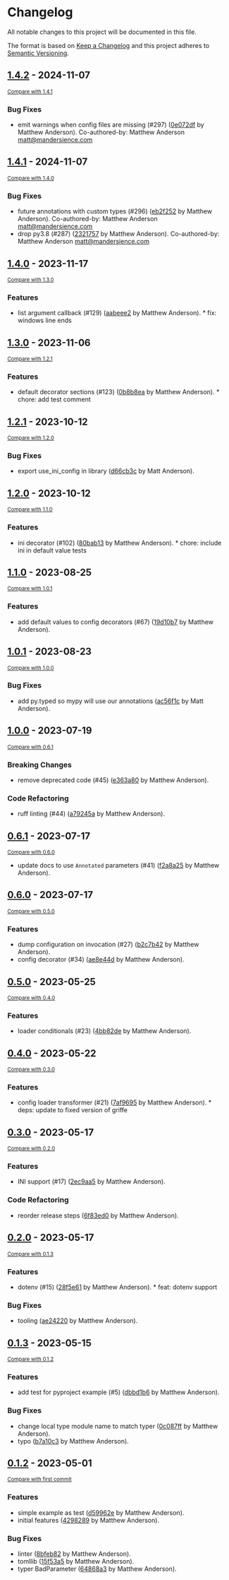 # Changelog

All notable changes to this project will be documented in this file.

The format is based on [Keep a Changelog](http://keepachangelog.com/en/1.0.0/)
and this project adheres to [Semantic Versioning](http://semver.org/spec/v2.0.0.html).

<!-- insertion marker -->
## [1.4.2](https://github.com/maxb2/typer-config/releases/tag/1.4.2) - 2024-11-07

<small>[Compare with 1.4.1](https://github.com/maxb2/typer-config/compare/1.4.1...1.4.2)</small>

### Bug Fixes

- emit warnings when config files are missing (#297) ([0e072df](https://github.com/maxb2/typer-config/commit/0e072df5a06e1f86d81fe338f2996cc254181dd4) by Matthew Anderson). Co-authored-by: Matthew Anderson <matt@mandersience.com>

## [1.4.1](https://github.com/maxb2/typer-config/releases/tag/1.4.1) - 2024-11-07

<small>[Compare with 1.4.0](https://github.com/maxb2/typer-config/compare/1.4.0...1.4.1)</small>

### Bug Fixes

- future annotations with custom types (#296) ([eb2f252](https://github.com/maxb2/typer-config/commit/eb2f2524ccd5d62b5b07f4f5580bb9e210af63bb) by Matthew Anderson). Co-authored-by: Matthew Anderson <matt@mandersience.com>
- drop py3.8 (#287) ([2321757](https://github.com/maxb2/typer-config/commit/232175749581ba8d4f420b28d0133958f280f593) by Matthew Anderson). Co-authored-by: Matthew Anderson <matt@mandersience.com>

## [1.4.0](https://github.com/maxb2/typer-config/releases/tag/1.4.0) - 2023-11-17

<small>[Compare with 1.3.0](https://github.com/maxb2/typer-config/compare/1.3.0...1.4.0)</small>

### Features

- list argument callback (#129) ([aabeee2](https://github.com/maxb2/typer-config/commit/aabeee26bbb2179270b0ef984ac00babc0ac72f3) by Matthew Anderson). * fix: windows line ends

## [1.3.0](https://github.com/maxb2/typer-config/releases/tag/1.3.0) - 2023-11-06

<small>[Compare with 1.2.1](https://github.com/maxb2/typer-config/compare/1.2.1...1.3.0)</small>

### Features

- default decorator sections (#123) ([0b8b8ea](https://github.com/maxb2/typer-config/commit/0b8b8ea6b64d3270909b14289d1f9f2e7b263d27) by Matthew Anderson). * chore: add test comment

## [1.2.1](https://github.com/maxb2/typer-config/releases/tag/1.2.1) - 2023-10-12

<small>[Compare with 1.2.0](https://github.com/maxb2/typer-config/compare/1.2.0...1.2.1)</small>

### Bug Fixes

- export use_ini_config in library ([d66cb3c](https://github.com/maxb2/typer-config/commit/d66cb3ce90109d643f4f277c1fa447c881279836) by Matt Anderson).

## [1.2.0](https://github.com/maxb2/typer-config/releases/tag/1.2.0) - 2023-10-12

<small>[Compare with 1.1.0](https://github.com/maxb2/typer-config/compare/1.1.0...1.2.0)</small>

### Features

- ini decorator (#102) ([80bab13](https://github.com/maxb2/typer-config/commit/80bab13a855a46e167507e105c524cc35b18cc34) by Matthew Anderson). * chore: include ini in default value tests

## [1.1.0](https://github.com/maxb2/typer-config/releases/tag/1.1.0) - 2023-08-25

<small>[Compare with 1.0.1](https://github.com/maxb2/typer-config/compare/1.0.1...1.1.0)</small>

### Features

- add default values to config decorators (#67) ([19d10b7](https://github.com/maxb2/typer-config/commit/19d10b782387d910c89f763550cfdfb8126f866d) by Matthew Anderson).

## [1.0.1](https://github.com/maxb2/typer-config/releases/tag/1.0.1) - 2023-08-23

<small>[Compare with 1.0.0](https://github.com/maxb2/typer-config/compare/1.0.0...1.0.1)</small>

### Bug Fixes

- add py.typed so mypy will use our annotations ([ac56f1c](https://github.com/maxb2/typer-config/commit/ac56f1c02f5e549cd1713f4eb3c7d147a139b5ab) by Matt Anderson).

## [1.0.0](https://github.com/maxb2/typer-config/releases/tag/1.0.0) - 2023-07-19

<small>[Compare with 0.6.1](https://github.com/maxb2/typer-config/compare/0.6.1...1.0.0)</small>

### Breaking Changes

- remove deprecated code (#45) ([e363a80](https://github.com/maxb2/typer-config/commit/e363a80a510abccbe6538acf50ca43a755f710bd) by Matthew Anderson).

### Code Refactoring

- ruff linting (#44) ([a79245a](https://github.com/maxb2/typer-config/commit/a79245a0c8e02513c62437bf56d117b910f9a1a5) by Matthew Anderson).

## [0.6.1](https://github.com/maxb2/typer-config/releases/tag/0.6.1) - 2023-07-17

<small>[Compare with 0.6.0](https://github.com/maxb2/typer-config/compare/0.6.0...0.6.1)</small>

- update docs to use `Annotated` parameters (#41) ([f2a8a25](https://github.com/maxb2/typer-config/commit/f2a8a254d971d064f66d7c02bed9bf4c22b64c24) by Matthew Anderson).

## [0.6.0](https://github.com/maxb2/typer-config/releases/tag/0.6.0) - 2023-07-17

<small>[Compare with 0.5.0](https://github.com/maxb2/typer-config/compare/0.5.0...0.6.0)</small>

### Features

- dump configuration on invocation (#27) ([b2c7b42](https://github.com/maxb2/typer-config/commit/b2c7b423d2cfc334cc9264544ed62256734acf7a) by Matthew Anderson).
- config decorator (#34) ([ae8e44d](https://github.com/maxb2/typer-config/commit/ae8e44df68c0ccf24be42af598050278f1d79737) by Matthew Anderson).

## [0.5.0](https://github.com/maxb2/typer-config/releases/tag/0.5.0) - 2023-05-25

<small>[Compare with 0.4.0](https://github.com/maxb2/typer-config/compare/0.4.0...0.5.0)</small>

### Features

- loader conditionals (#23) ([4bb82de](https://github.com/maxb2/typer-config/commit/4bb82de3a9d1e355a0eb0048d10d4246d57a5c22) by Matthew Anderson).

## [0.4.0](https://github.com/maxb2/typer-config/releases/tag/0.4.0) - 2023-05-22

<small>[Compare with 0.3.0](https://github.com/maxb2/typer-config/compare/0.3.0...0.4.0)</small>

### Features

- config loader transformer (#21) ([7af9695](https://github.com/maxb2/typer-config/commit/7af96956b7e1e0170cd5a8a0d7c5076f76f53aa0) by Matthew Anderson). * deps: update to fixed version of griffe

## [0.3.0](https://github.com/maxb2/typer-config/releases/tag/0.3.0) - 2023-05-17

<small>[Compare with 0.2.0](https://github.com/maxb2/typer-config/compare/0.2.0...0.3.0)</small>

### Features

- INI support (#17) ([2ec9aa5](https://github.com/maxb2/typer-config/commit/2ec9aa5dbacb5d4f08ccaffb0b2d80d492355fef) by Matthew Anderson).

### Code Refactoring

- reorder release steps ([6f83ed0](https://github.com/maxb2/typer-config/commit/6f83ed0192447fb2c477d31f6006c1ce71b6da25) by Matthew Anderson).

## [0.2.0](https://github.com/maxb2/typer-config/releases/tag/0.2.0) - 2023-05-17

<small>[Compare with 0.1.3](https://github.com/maxb2/typer-config/compare/0.1.3...0.2.0)</small>

### Features

- dotenv (#15) ([28f5e61](https://github.com/maxb2/typer-config/commit/28f5e611a9885693ac3c7c156095b5f6fd3ac7e7) by Matthew Anderson). * feat: dotenv support

### Bug Fixes

- tooling ([ae24220](https://github.com/maxb2/typer-config/commit/ae242202635cc02e1a4aa7e7258ee2e78886c22b) by Matthew Anderson).

## [0.1.3](https://github.com/maxb2/typer-config/releases/tag/0.1.3) - 2023-05-15

<small>[Compare with 0.1.2](https://github.com/maxb2/typer-config/compare/0.1.2...0.1.3)</small>

### Features

- add test for pyproject example (#5) ([dbbd1b6](https://github.com/maxb2/typer-config/commit/dbbd1b6fcb0154b8455309fb642543a4d12b4c6a) by Matthew Anderson).

### Bug Fixes

- change local type module name to match typer ([0c087ff](https://github.com/maxb2/typer-config/commit/0c087ff29922215ba2d5060b9e19f54b5450dfdb) by Matthew Anderson).
- typo ([b7a10c3](https://github.com/maxb2/typer-config/commit/b7a10c3bd035974153a94d0bdd2dd64a9f76fe18) by Matthew Anderson).

## [0.1.2](https://github.com/maxb2/typer-config/releases/tag/0.1.2) - 2023-05-01

<small>[Compare with first commit](https://github.com/maxb2/typer-config/compare/04821fd8f76abb5309e10d2602227d05098d86e3...0.1.2)</small>

### Features

- simple example as test ([d59962e](https://github.com/maxb2/typer-config/commit/d59962e24cdbe50db6eb632bbb5ca49922955639) by Matthew Anderson).
- initial features ([4298289](https://github.com/maxb2/typer-config/commit/4298289ac4ff041e5481d837f3ab38a00f052707) by Matthew Anderson).

### Bug Fixes

- linter ([8bfeb82](https://github.com/maxb2/typer-config/commit/8bfeb822906302c1021d5979404ed644284a87be) by Matthew Anderson).
- tomllib ([15f53a5](https://github.com/maxb2/typer-config/commit/15f53a5c6d9a90d99a7c17f020269177bd799ac3) by Matthew Anderson).
- typer BadParameter ([64868a3](https://github.com/maxb2/typer-config/commit/64868a33a6bb6a5833c40a02c6e2771b10a16cbc) by Matthew Anderson).
